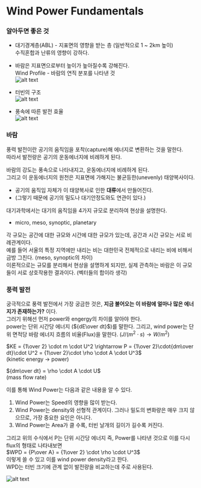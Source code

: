 # Wind Power Fundamentals

### 알아두면 좋은 것  
* 대기경계층(ABL) - 지표면의 영향을 받는 층 (일반적으로 1 ~ 2km 높이)  
    수직혼합과 난류의 영향이 강하다.  

* 바람은 지표면으로부터 높이가 높아질수록 강해진다.  
Wind Profile - 바람의 연직 분포를 나타낸 것  
![alt text](https://www.researchgate.net/profile/Taofiq-Amoloye/publication/325810394/figure/fig2/AS:638474491293696@1529235589501/1The-mean-ABL-wind-velocity-profile-over-different-terrains-25.png)

* 터빈의 구조  
![alt text](https://str.llnl.gov/sites/str/files/2024-04/miller_3_380.jpg)  

* 풍속에 따른 발전 효율  
![alt text](https://media.springernature.com/lw1200/springer-static/image/art%3A10.1007%2Fs00202-023-02005-z/MediaObjects/202_2023_2005_Fig1_HTML.png)


### 바람
풍력 발전이란 공기의 움직임을 포착(capture)해 에너지로 변환하는 것을 말한다.  
따라서 발전량은 공기의 운동에너지에 비례하게 된다.  

바람의 강도는 풍속으로 나타내지고, 운동에너지에 비례하게 된다.  
그리고 이 운동에너지의 원천은 지표면에 가해지는 불균등한(unevenly) 태양복사이다.  
* 공기의 움직임 자체가 이 태양복사로 인한 **대류**에서 만들어진다.  
* (그렇기 때문에 공기의 밀도나 대기안정도와도 연관이 있다.)  

대기과학에서는 대기의 움직임을 4가지 규모로 분리하여 현상을 설명한다.  
* micro, meso, synoptic, planetary  

각 규모는 공간에 대한 규모와 시간에 대한 규모가 있는데, 공간과 시간 규모는 서로 비례관계이다.  
예를 들어 서울의 특정 지역에만 내리는 비는 대한민국 전체적으로 내리는 비에 비해서 금방 그친다. (meso, synoptic의 차이)  
이론적으로는 규모를 분리해서 현상을 설명하게 되지만, 실제 관측하는 바람은 이 규모들이 서로 상호작용한 결과이다. (벡터들의 합이라 생각)  

### 풍력 발전
궁극적으로 풍력 발전에서 가장 궁금한 것은, **지금 불어오는 이 바람에 얼마나 많은 에너지가 존재하는가?** 이다.  
그러기 위해선 먼저 power와 engergy의 차이를 알아야 한다.  
power는 단위 시간당 에너지 (${dE\over dt}$)를 말한다. 
그리고, wind power는 단위 면적당 바람 에너지 흐름의 비율(Flux)을 말한다. ($J/(m^2 \cdot s) \rightarrow W/m^2$)  

$KE = {1\over 2} \cdot m \cdot U^2 \rightarrow P = {1\over 2}\cdot{dm\over dt}\cdot U^2 = {1\over 2}\cdot \rho \cdot A \cdot U^3$  
(kinetic energy -> power)  

${dm\over dt} = \rho \cdot A \cdot U$  
(mass flow rate)

이를 통해 Wind Power는 다음과 같은 내용을 알 수 있다.  
1. Wind Power는 Speed의 영향을 많이 받는다.  
2. Wind Power는 density와 선형적 관계이다. 그러나 밀도의 변화량은 매우 크지 않으므로, 가장 중요한 요인은 아니다.  
3. Wind Power는 Area가 클 수록, 터빈 날개의 길이가 길수록 커진다.  

그리고 위의 수식에서 P는 단위 시간당 에너지 즉, Power를 나타낸 것으로 이를 다시 flux의 형태로 나타내보면  
$WPD = {P\over A} = {1\over 2} \cdot \rho \cdot U^3$  
이렇게 쓸 수 있고 이를 wind power density라고 한다.  
WPD는 터빈 크기에 관계 없이 발전량을 비교하는데 주로 사용된다.  

![alt text](https://www.researchgate.net/publication/319659528/figure/tbl2/AS:668596686557189@1536417280153/International-standards-of-wind-power-generation-classification.png)


